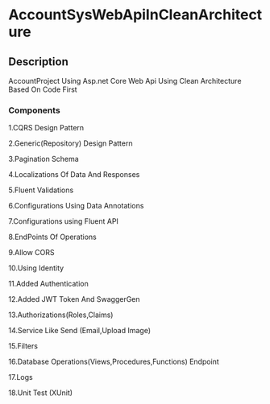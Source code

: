 # AccountSysWebApiInCleanArchitecture

## Description
AccountProject Using Asp.net Core Web Api Using Clean Architecture Based On Code First

### Components

1.CQRS Design Pattern

2.Generic(Repository) Design Pattern

3.Pagination Schema

4.Localizations Of Data And Responses

5.Fluent Validations 

6.Configurations Using Data Annotations

7.Configurations using Fluent API

8.EndPoints Of Operations

9.Allow CORS

10.Using Identity

11.Added Authentication

12.Added JWT Token And SwaggerGen

13.Authorizations(Roles,Claims)

14.Service Like Send (Email,Upload Image)

15.Filters

16.Database Operations(Views,Procedures,Functions) Endpoint

17.Logs

18.Unit Test (XUnit)
